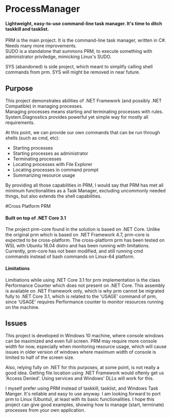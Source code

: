 # ProcessManager
#### Lightweight, easy-to-use command-line task manager. It's time to ditch taskkill and tasklist.

PRM is the main project. It is the command-line task manager, written in C#. Needs many more improvements.  
SUDO is a standalone that summons PRM, to execute something with administrator priviledge, mimicking Linux's SUDO.

SYS (abandoned) is side project, which meant to simplify calling shell commands from prm. SYS will might be removed in near future.

## Purpose
This project demonstrates abilities of .NET Framework (and possibly .NET Compatible) in managing processes.  
Managing processes means starting and terminating processes with rules. System.Diagnostics provides powerful yet simple way for mostly all requirements.

At this point, we can provide our own commands that can be run through shells (such as cmd, etc):
- Starting processes
- Starting processes as administrator
- Terminating processes
- Locating processes with File Explorer
- Locating processes in command prompt
- Summarizing resource usage

By providing all those capabilities in PRM, I would say that PRM has met all minimum functionalities as a Task Manager, excluding uncommonly needed things, but also extends the shell capabilities.

#Cross Platform PRM
#### Built on top of .NET Core 3.1
The project prm-core found in the solution is based on .NET Core. Unlike the original prm which is based on .NET Framework 4.7, prm-core is expected to be cross-platform. The cross-platform prm has been tested on WSL with Ubuntu 18.04 distro and has been running with limitations. Currently, prm-core has not been modified, and still running cmd commands instead of bash commands on Linux-64 platform.

#### Limitations
Limitiations while using .NET Core 3.1 for prm implementation is the class Performance Counter which does not present on .NET Core. This assembly is available on .NET Framework only, which is why prm cannot be migrated fully to .NET Core 3.1, which is related to the 'USAGE' command of prm, since 'USAGE' requires Performance counter to monitor resources running on the machine.

## Issues
This project is developed in Windows 10 machine, where console windows can be maximized and even full screen. PRM may require more console width for now, especially when monitoring resource usage, which will cause issues in older version of windows where maximum width of console is limited to half of the screen size.

Also, relying fully on .NET for this purposes, at some point, is not really a good idea. Getting file location using .NET Framework would oftenly get us 'Access Denied'. Using services and Windows' DLLs will work for this.


I myself prefer using PRM instead of taskkill, tasklist, and Windows Task Manger. It's reliable and easy to use anyway. I am looking forward to port prm to Linux (Ubuntu), at least with its basic functionalities.
I hope this project can give good examples, showing how to manage (start, terminate) processes from your own application.
